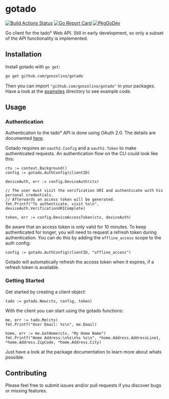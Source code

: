 # gotado

[![Build Actions Status](https://github.com/gonzolino/gotado/workflows/Build/badge.svg)](https://github.com/gonzolino/gotado/actions) [![Go Report Card](https://goreportcard.com/badge/github.com/gonzolino/gotado)](https://goreportcard.com/report/github.com/gonzolino/gotado) [![PkgGoDev](https://pkg.go.dev/badge/github.com/gonzolino/gotado)](https://pkg.go.dev/github.com/gonzolino/gotado)

Go client for the tado° Web API. Still in early development, so only a subset of the API functionality is implemented.

## Installation

Install gotado with `go get`:

```sh
go get github.com/gonzolino/gotado
```

Then you can import `"github.com/gonzolino/gotado"` in your packages. Have a look at the [examples](examples) directory to see example code.

## Usage

### Authentication

Authentication to the tado° API is done using OAuth 2.0. The details are documented [here](https://support.tado.com/en/articles/8565472-how-do-i-authenticate-to-access-the-rest-api).

Gotado requires an `oauth2.Config` and a `oauth2.Token` to make authenticated requests. An authentication flow on the CLI could look like this:

```golang
ctx := context.Background()
config := gotado.AuthConfig(clientID)

deviceAuth, err := config.DeviceAuth(ctx)

// The user must visit the verification URI and authenticate with his personal credentials.
// Afterwards an access token will be generated.
fmt.Printf("To authenticate, visit %s\n", deviceAuth.VerificationURIComplete)

token, err := config.DeviceAccessToken(ctx, deviceAuth)
```

Be aware that an access token is only valid for 10 minutes. To keep authenticated for longer, you will need to request a refresh token during authentication. You can do this by adding the `offline_access` scope to the auth config:

```golang
config := gotado.AuthConfig(clientID, "offline_access")
```

Gotado will automatically refresh the access token when it expires, if a refresh token is available.

### Getting Started

Get started by creating a client object:

```golang
tado := gotado.New(ctx, config, token)
```

With the client you can start using the gotado functions:

```golang
me, err := tado.Me(ctx)
fmt.Printf("User Email: %s\n", me.Email)

home, err := me.GetHome(ctx, "My Home Name")
fmt.Printf("Home Address:\n%s\n%s %s\n", *home.Address.AddressLine1, *home.Address.ZipCode, *home.Address.City)
```

Just have a look at the package documentation to learn more about whats possible.

## Contributing

Please feel free to submit issues and/or pull requests if you discover bugs or missing features.
